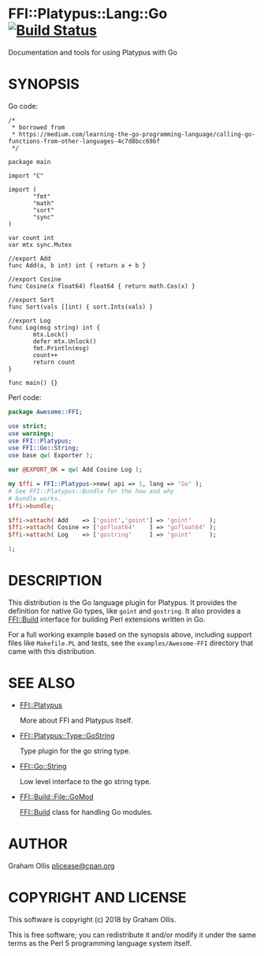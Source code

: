 # FFI::Platypus::Lang::Go [![Build Status](https://travis-ci.org/Perl5-FFI/FFI-Platypus-Lang-Go.svg)](http://travis-ci.org/Perl5-FFI/FFI-Platypus-Lang-Go)

Documentation and tools for using Platypus with Go

# SYNOPSIS

Go code:

```
/*
 * borrowed from
 * https://medium.com/learning-the-go-programming-language/calling-go-functions-from-other-languages-4c7d8bcc69bf
 */

package main

import "C"

import (
       "fmt"
       "math"
       "sort"
       "sync"
)

var count int
var mtx sync.Mutex

//export Add
func Add(a, b int) int { return a + b }

//export Cosine
func Cosine(x float64) float64 { return math.Cos(x) }

//export Sort
func Sort(vals []int) { sort.Ints(vals) }

//export Log
func Log(msg string) int {
       mtx.Lock()
       defer mtx.Unlock()
       fmt.Println(msg)
       count++
       return count
}

func main() {}
```

Perl code:

```perl
package Awesome::FFI;

use strict;
use warnings;
use FFI::Platypus;
use FFI::Go::String;
use base qw( Exporter );

our @EXPORT_OK = qw( Add Cosine Log );

my $ffi = FFI::Platypus->new( api => 1, lang => 'Go' );
# See FFI::Platypus::Bundle for the how and why
# bundle works.
$ffi->bundle;

$ffi->attach( Add    => ['goint','goint'] => 'goint'     );
$ffi->attach( Cosine => ['gofloat64'    ] => 'gofloat64' );
$ffi->attach( Log    => ['gostring'     ] => 'goint'     );

1;
```

# DESCRIPTION

This distribution is the Go language plugin for Platypus.
It provides the definition for native Go types, like
`goint` and `gostring`.  It also provides a [FFI::Build](https://metacpan.org/pod/FFI::Build)
interface for building Perl extensions written in Go.

For a full working example based on the synopsis above,
including support files like `Makefile.PL` and tests,
see the `examples/Awesome-FFI` directory that came with
this distribution.

# SEE ALSO

- [FFI::Platypus](https://metacpan.org/pod/FFI::Platypus)

    More about FFI and Platypus itself.

- [FFI::Platypus::Type::GoString](https://metacpan.org/pod/FFI::Platypus::Type::GoString)

    Type plugin for the go string type.

- [FFI::Go::String](https://metacpan.org/pod/FFI::Go::String)

    Low level interface to the go string type.

- [FFI::Build::File::GoMod](https://metacpan.org/pod/FFI::Build::File::GoMod)

    [FFI::Build](https://metacpan.org/pod/FFI::Build) class for handling Go modules.

# AUTHOR

Graham Ollis <plicease@cpan.org>

# COPYRIGHT AND LICENSE

This software is copyright (c) 2018 by Graham Ollis.

This is free software; you can redistribute it and/or modify it under
the same terms as the Perl 5 programming language system itself.
